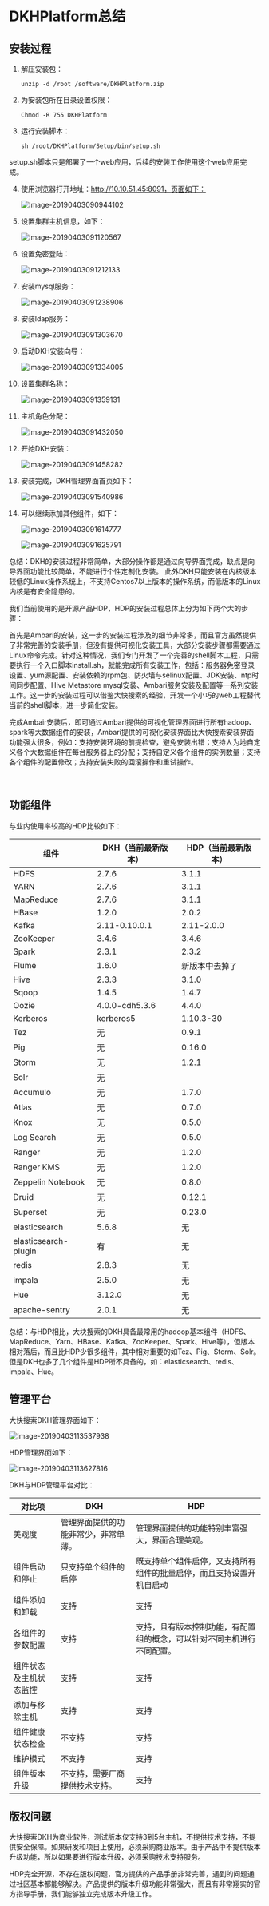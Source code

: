# DKHPlatform总结

## 安装过程

1. 解压安装包：

   ```shell
   unzip -d /root /software/DKHPlatform.zip
   ```

2. 为安装包所在目录设置权限：

   ```shell
   Chmod -R 755 DKHPlatform
   ```

3. 运行安装脚本：

   ```shell
   sh /root/DKHPlatform/Setup/bin/setup.sh
   ```

setup.sh脚本只是部署了一个web应用，后续的安装工作使用这个web应用完成。

4. 使用浏览器打开地址：http://10.10.51.45:8091，页面如下：

   ![image-20190403090944102](../../images/image-20190403090944102.png)

5. 设置集群主机信息，如下：

   ![image-20190403091120567](../../images/image-20190403091120567.png)

6. 设置免密登陆：

   ![image-20190403091212133](../../images/image-20190403091212133.png)

7. 安装mysql服务：

   ![image-20190403091238906](../../images/image-20190403091238906.png)

8. 安装ldap服务：

   ![image-20190403091303670](../../images/image-20190403091303670.png)

9. 启动DKH安装向导：

   ![image-20190403091334005](../../images/image-20190403091334005.png)

10. 设置集群名称：

    ![image-20190403091359131](../../images/image-20190403091359131.png)

11. 主机角色分配：

    ![image-20190403091432050](../../images/image-20190403091432050.png)

12. 开始DKH安装：

    ![image-20190403091458282](../../images/image-20190403091458282.png)

13. 安装完成，DKH管理界面首页如下：

    ![image-20190403091540986](../../images/image-20190403091540986.png)

14. 可以继续添加其他组件，如下：

    ![image-20190403091614777](../../images/image-20190403091614777.png)

    ![image-20190403091625791](../../images/image-20190403091625791.png)

​        总结：DKH的安装过程非常简单，大部分操作都是通过向导界面完成，缺点是向导界面功能比较简单，不能进行个性定制化安装。 此外DKH只能安装在内核版本较低的Linux操作系统上，不支持Centos7以上版本的操作系统，而低版本的Linux内核是有安全隐患的。

​        我们当前使用的是开源产品HDP，HDP的安装过程总体上分为如下两个大的步骤：

​        首先是Ambari的安装，这一步的安装过程涉及的细节非常多，而且官方虽然提供了非常完善的安装手册，但没有提供可视化安装工具，大部分安装步骤都需要通过Linux命令完成。针对这种情况，我们专门开发了一个完善的shell脚本工程，只需要执行一个入口脚本install.sh，就能完成所有安装工作，包括：服务器免密登录设置、yum源配置、安装依赖的rpm包、防火墙与selinux配置、JDK安装、ntp时间同步配置、Hive Metastore mysql安装、Ambari服务安装及配置等一系列安装工作。这一步的安装过程可以借鉴大快搜索的经验，开发一个小巧的web工程替代当前的shell脚本，进一步简化安装。

​        完成Ambair安装后，即可通过Ambari提供的可视化管理界面进行所有hadoop、spark等大数据组件的安装，Ambari提供的可视化安装界面比大快搜索安装界面功能强大很多，例如：支持安装环境的前提检查，避免安装出错；支持人为地自定义各个大数据组件在每台服务器上的分配；支持自定义各个组件的实例数量；支持各个组件的配置修改；支持安装失败的回滚操作和重试操作。

​       

## 功能组件

与业内使用率较高的HDP比较如下：

| 组件                 | DKH（当前最新版本） | HDP（当前最新版本） |
| -------------------- | ------------------- | ------------------- |
| HDFS                 | 2.7.6               | 3.1.1               |
| YARN                 | 2.7.6               | 3.1.1               |
| MapReduce            | 2.7.6               | 3.1.1               |
| HBase                | 1.2.0               | 2.0.2               |
| Kafka                | 2.11-0.10.0.1       | 2.11-2.0.0          |
| ZooKeeper            | 3.4.6               | 3.4.6               |
| Spark                | 2.3.1               | 2.3.2               |
| Flume                | 1.6.0               | 新版本中去掉了      |
| Hive                 | 2.3.3               | 3.1.0               |
| Sqoop                | 1.4.5               | 1.4.7               |
| Oozie                | 4.0.0-cdh5.3.6      | 4.4.0               |
| Kerberos             | kerberos5           | 1.10.3-30           |
| Tez                  | 无                  | 0.9.1               |
| Pig                  | 无                  | 0.16.0              |
| Storm                | 无                  | 1.2.1               |
| Solr                 | 无                  |                     |
| Accumulo             | 无                  | 1.7.0               |
| Atlas                | 无                  | 0.7.0               |
| Knox                 | 无                  | 0.5.0               |
| Log Search           | 无                  | 0.5.0               |
| Ranger               | 无                  | 1.2.0               |
| Ranger KMS           | 无                  | 1.2.0               |
| Zeppelin Notebook    | 无                  | 0.8.0               |
| Druid                | 无                  | 0.12.1              |
| Superset             | 无                  | 0.23.0              |
| elasticsearch        | 5.6.8               | 无                  |
| elasticsearch-plugin | 有                  | 无                  |
| redis                | 2.8.3               | 无                  |
| impala               | 2.5.0               | 无                  |
| Hue                  | 3.12.0              | 无                  |
| apache-sentry        | 2.0.1               | 无                  |

总结：与HDP相比，大块搜索的DKH具备最常用的hadoop基本组件（HDFS、MapReduce、Yarn、HBase、Kafka、ZooKeeper、Spark、Hive等），但版本相对落后，而且比HDP少很多组件，其中相对重要的如Tez、Pig、Storm、Solr。但是DKH也多了几个组件是HDP所不具备的，如：elasticsearch、redis、impala、Hue。

## 管理平台

大快搜索DKH管理界面如下：

![image-20190403113537938](../../images/image-20190403113537938.png)

HDP管理界面如下：

![image-20190403113627816](../../images/image-20190403113627816.png)

DKH与HDP管理平台对比：

| 对比项                 | DKH                                  | HDP                                                          |
| ---------------------- | ------------------------------------ | ------------------------------------------------------------ |
| 美观度                 | 管理界面提供的功能非常少，非常单薄。 | 管理界面提供的功能特别丰富强大，界面合理美观。               |
| 组件启动和停止         | 只支持单个组件的启停                 | 既支持单个组件启停，又支持所有组件的批量启停，而且支持设置开机自启动 |
| 组件添加和卸载         | 支持                                 | 支持                                                         |
| 各组件的参数配置       | 支持                                 | 支持，且有版本控制功能，有配置组的概念，可以针对不同主机进行不同配置。 |
| 组件状态及主机状态监控 | 支持                                 | 支持                                                         |
| 添加与移除主机         | 支持                                 | 支持                                                         |
| 组件健康状态检查       | 不支持                               | 支持                                                         |
| 维护模式               | 不支持                               | 支持                                                         |
| 组件版本升级           | 不支持，需要厂商提供技术支持。       | 支持                                                         |

## 版权问题

大快搜索DKH为商业软件，测试版本仅支持3到5台主机，不提供技术支持，不提供安全保障。如果研发和项目上使用，必须采购商业版本。由于产品中不提供版本升级功能，所以如果要进行版本升级，必须采购技术支持服务。

HDP完全开源，不存在版权问题，官方提供的产品手册非常完善，遇到的问题通过社区基本都能够解决。产品提供的版本升级功能非常强大，而且有非常翔实的官方指导手册，我们能够独立完成版本升级工作。